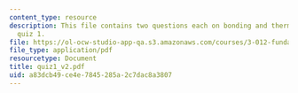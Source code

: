 ```yaml
---
content_type: resource
description: This file contains two questions each on bonding and thermodynamics in
  quiz 1.
file: https://ol-ocw-studio-app-qa.s3.amazonaws.com/courses/3-012-fundamentals-of-materials-science-fall-2005/a83dcb49ce4e7845285a2c7dac8a3807_quiz1_v2.pdf
file_type: application/pdf
resourcetype: Document
title: quiz1_v2.pdf
uid: a83dcb49-ce4e-7845-285a-2c7dac8a3807
---
```


